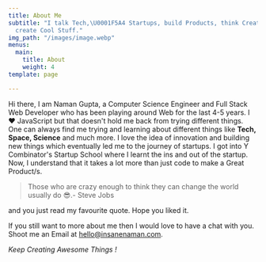 ```yaml
---
title: About Me
subtitle: "I talk Tech,\U0001F5A4 Startups, build Products, think Creative \U0001F914,
  create Cool Stuff."
img_path: "/images/image.webp"
menus:
  main:
    title: About
    weight: 4
template: page

---
```

Hi there, I am Naman Gupta, a Computer Science Engineer and Full Stack Web Developer who has been playing around Web for the last 4-5 years. I ❤️ JavaScript but that doesn't hold me back from trying different things. One can always find me trying and learning about different things like **Tech, Space, Science** and much more. I love the idea of innovation and building new things which eventually led me to the journey of startups. I  got into Y Combinator's Startup School where I learnt the ins and out of the startup. Now, I understand that it takes a lot more than just code to make a Great Product/s. 

> Those who are crazy enough to think they can change the world usually do 😎.- Steve Jobs

and you just read my favourite quote. Hope you liked it. 

If you still want to more about me then I would love to have a chat with you. Shoot me an Email at hello@insanenaman.com. 

_Keep Creating Awesome Things !_